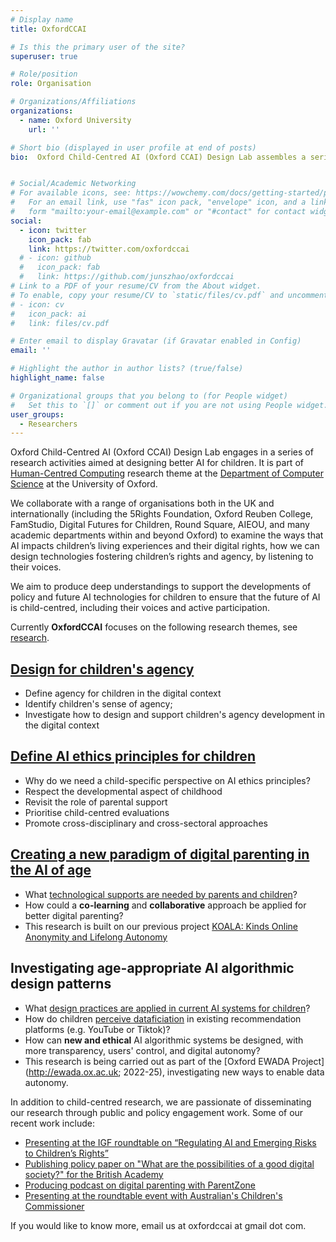 ```yaml
---
# Display name
title: OxfordCCAI

# Is this the primary user of the site?
superuser: true

# Role/position
role: Organisation

# Organizations/Affiliations
organizations:
  - name: Oxford University
    url: ''

# Short bio (displayed in user profile at end of posts)
bio:  Oxford Child-Centred AI (Oxford CCAI) Design Lab assembles a series of research activities related to designing better AI for and with children. It is part of [Human-Centred Computing](http://hcc.cs.ox.ac.uk/) at the [Department of Computer Science](http://www.cs.ox.ac.uk/) at the University of Oxford. 


# Social/Academic Networking
# For available icons, see: https://wowchemy.com/docs/getting-started/page-builder/#icons
#   For an email link, use "fas" icon pack, "envelope" icon, and a link in the
#   form "mailto:your-email@example.com" or "#contact" for contact widget.
social:
  - icon: twitter
    icon_pack: fab
    link: https://twitter.com/oxfordccai
  # - icon: github
  #   icon_pack: fab
  #   link: https://github.com/junszhao/oxfordccai
# Link to a PDF of your resume/CV from the About widget.
# To enable, copy your resume/CV to `static/files/cv.pdf` and uncomment the lines below.
# - icon: cv
#   icon_pack: ai
#   link: files/cv.pdf

# Enter email to display Gravatar (if Gravatar enabled in Config)
email: ''

# Highlight the author in author lists? (true/false)
highlight_name: false

# Organizational groups that you belong to (for People widget)
#   Set this to `[]` or comment out if you are not using People widget.
user_groups:
  - Researchers
---
```


Oxford Child-Centred AI (Oxford CCAI) Design Lab engages in a series of research activities aimed at designing better AI for children. It is part of [Human-Centred Computing](http://hcc.cs.ox.ac.uk/) research theme at the [Department of Computer Science](http://www.cs.ox.ac.uk/) at the University of Oxford. 

We collaborate with a range of organisations both in the UK and internationally (including the 5Rights Foundation, Oxford Reuben College, FamStudio, Digital Futures for Children, Round Square, AIEOU, and many academic departments within and beyond Oxford) to examine the ways that AI impacts children’s living experiences and their digital rights, how we can design technologies fostering children’s rights and agency, by listening to their voices. 

We aim to produce deep understandings to support the developments of policy and future AI technologies for children to ensure that the future of AI is child-centred, including their voices and active participation.


Currently **OxfordCCAI** focuses on the following research themes, see [research](https://oxfordccai.org/).

## [Design for children's agency](https://oxfordccai.org/research/agency/) 
* Define agency for children in the digital context
* Identify children's sense of agency;
* Investigate how to design and support children's agency development in the digital context

## [Define AI ethics principles for children](https://oxfordccai.org/research/ethics/)
* Why do we need a child-specific perspective on AI ethics principles?
* Respect the developmental aspect of childhood
* Revisit the role of parental support
* Prioritise child-centred evaluations
* Promote cross-disciplinary and cross-sectoral approaches

## [Creating a new paradigm of digital parenting in the AI of age](https://oxfordccai.org/research/parenting/) 
* What [technological supports are needed by parents and children](https://oxfordccai.netlify.app/publication/journal-article-2021/)?
* How could a **co-learning** and **collaborative** approach be applied for better digital parenting?
* This research is built on our previous project [KOALA: Kinds Online Anonymity and Lifelong Autonomy](https://koala.web.ox.ac.uk)


## Investigating age-appropriate AI algorithmic design patterns
* What [design practices are applied in current AI systems for children](https://oxfordccai.netlify.app/publication/conference-paper-2022/)?
* How do children [perceive dataficiation](https://www.tiffanygewang.com/publication/paper-placeholder-8/) in existing recommendation platforms (e.g. YouTube or Tiktok)?
* How can **new and ethical** AI algorithmic systems be designed, with more transparency, users' control, and digital autonomy?
* This research is being carried out as part of the [Oxford EWADA Project](http://ewada.ox.ac.uk; 2022-25), investigating new ways to enable data autonomy.


In addition to child-centred research, we are passionate of disseminating our research through public and policy engagement work. Some of our recent work include:  
* [Presenting at the IGF roundtable on “Regulating AI and Emerging Risks to Children’s Rights”](https://oxfordccai.org/post/20-24-12-igf/)
* [Publishing policy paper on "What are the possibilities of a good digital society?" for the British Academy](https://oxfordccai.org/publication/policy-2024-09/)
* [Producing podcast on digital parenting with ParentZone](https://oxfordccai.org/post/20-24-11-techshock/)
* [Presenting at the roundtable event with Australian's Children's Commissioner](https://oxfordccai.org/post/20-24-11-roundtable/)

If you would like to know more, email us at oxfordccai at gmail dot com.  

<!-- ## Supporting developers to build age-appropriate AI applications
* What [existing practices](https://oxfordccai.org/publication/conference-paper-2021/) are adopted by developers for building privacy-friendly apps for children?
* What **tools** are needed to better [support the developers](https://oxfordccai.org/publication/conference-paper-2023-3/)?
 -->